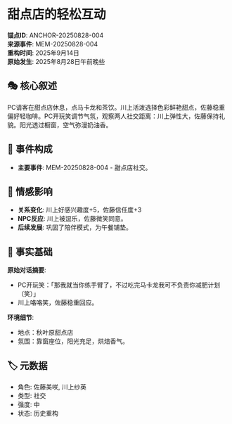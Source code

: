 # 甜点店的轻松互动

**锚点ID**: ANCHOR-20250828-004  
**来源事件**: MEM-20250828-004  
**重构时间**: 2025年9月14日  
**原始发生**: 2025年8月28日午前晚些

## 🎭 核心叙述
PC请客在甜点店休息，点马卡龙和茶饮。川上活泼选择色彩鲜艳甜点，佐藤稳重偏好轻咖啡。PC开玩笑调节气氛，观察两人社交距离：川上弹性大，佐藤保持礼貌。阳光透过橱窗，空气弥漫奶油香。

## 🔗 事件构成
- **主要事件**: MEM-20250828-004 - 甜点店社交。

## 💫 情感影响
- **关系变化**: 川上好感兴趣度+5，佐藤信任度+3
- **NPC反应**: 川上被逗乐，佐藤微笑同意。
- **后续发展**: 巩固了陪伴模式，为午餐铺垫。

## 📝 事实基础
**原始对话摘要**:
- PC开玩笑：「那我就当你练手臂了，不过吃完马卡龙我可不负责你减肥计划（笑）」
- 川上咯咯笑，佐藤稳重回应。

**环境细节**:
- 地点：秋叶原甜点店
- 氛围：靠窗座位，阳光充足，烘焙香气。

## 🏷️ 元数据
- 角色: 佐藤美咲, 川上纱英
- 类型: 社交
- 强度: 中
- 状态: 历史重构